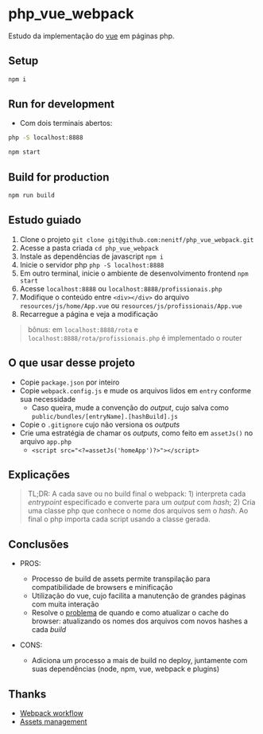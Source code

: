 # php_vue_webpack

Estudo da implementação do [vue](https://vuejs.org/) em páginas php.

## Setup

```sh
npm i
```

## Run for development

- Com dois terminais abertos:

```sh
php -S localhost:8888

npm start
```

## Build for production

```sh
npm run build
```

## Estudo guiado

1. Clone o projeto ``git clone git@github.com:nenitf/php_vue_webpack.git``
1. Acesse a pasta criada ``cd php_vue_webpack``
1. Instale as dependências de javascript ``npm i``
1. Inicie o servidor php ``php -S localhost:8888``
1. Em outro terminal, inicie o ambiente de desenvolvimento frontend ``npm start``
1. Acesse `localhost:8888` ou `localhost:8888/profissionais.php`
1. Modifique o conteúdo entre `<div></div>` do arquivo `resources/js/home/App.vue` ou `resources/js/profissionais/App.vue`
1. Recarregue a página e veja a modificação

> bônus: em `localhost:8888/rota` e `localhost:8888/rota/profissionais.php` é implementado o router

## O que usar desse projeto

- Copie `package.json` por inteiro
- Copie `webpack.config.js` e mude os arquivos lidos em `entry` conforme sua necessidade
    - Caso queira, mude a convenção do *output*, cujo salva como `public/bundles/[entryName].[hashBuild].js`
- Copie o `.gitignore` cujo não versiona os *outputs*
- Crie uma estratégia de chamar os *outputs*, como feito em `assetJs()` no arquivo `app.php`
    - ``<script src="<?=assetJs('homeApp')?>"></script>``

## Explicações

> TL;DR: A cada save ou no build final o webpack: 1) interpreta cada *entrypoint* especificado e converte para um *output* com *hash*; 2) Cria uma classe php que conhece o nome dos arquivos sem o *hash*. Ao final o php importa cada script usando a classe gerada.

## Conclusões

- PROS:
    - Processo de build de assets permite transpilação para compatibilidade de browsers e minificação
    - Utilização do vue, cujo facilita a manutenção de grandes páginas com muita interação
    - Resolve o [problema](https://www.keycdn.com/support/what-is-cache-busting) de quando e como atualizar o cache do browser: atualizando os nomes dos arquivos com novos hashes a cada *build*

- CONS:
    - Adiciona um processo a mais de build no deploy, juntamente com suas dependências (node, npm, vue, webpack e plugins)

## Thanks

- [Webpack workflow](https://stackoverflow.com/a/43476629/9881278)
- [Assets management](https://stackoverflow.com/a/57810590/9881278)
